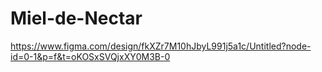 # Miel-de-Nectar

https://www.figma.com/design/fkXZr7M10hJbyL991j5a1c/Untitled?node-id=0-1&p=f&t=oKOSxSVQjxXY0M3B-0


